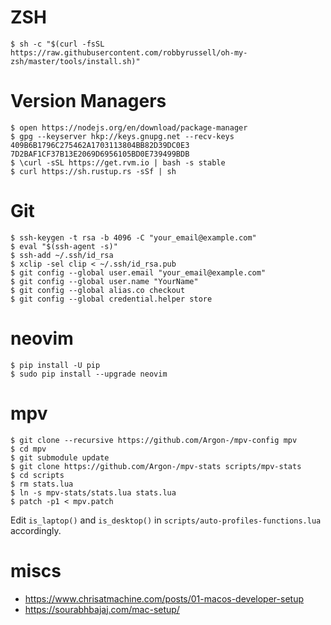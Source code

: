 # ZSH
`$ sh -c "$(curl -fsSL https://raw.githubusercontent.com/robbyrussell/oh-my-zsh/master/tools/install.sh)"`

# Version Managers
```
$ open https://nodejs.org/en/download/package-manager
$ gpg --keyserver hkp://keys.gnupg.net --recv-keys 409B6B1796C275462A1703113804BB82D39DC0E3 7D2BAF1CF37B13E2069D6956105BD0E739499BDB
$ \curl -sSL https://get.rvm.io | bash -s stable
$ curl https://sh.rustup.rs -sSf | sh
```

# Git
```
$ ssh-keygen -t rsa -b 4096 -C "your_email@example.com"
$ eval "$(ssh-agent -s)"
$ ssh-add ~/.ssh/id_rsa
$ xclip -sel clip < ~/.ssh/id_rsa.pub
$ git config --global user.email "your_email@example.com"
$ git config --global user.name "YourName"
$ git config --global alias.co checkout
$ git config --global credential.helper store
```

# neovim
```
$ pip install -U pip
$ sudo pip install --upgrade neovim
```

# mpv
```
$ git clone --recursive https://github.com/Argon-/mpv-config mpv
$ cd mpv
$ git submodule update
$ git clone https://github.com/Argon-/mpv-stats scripts/mpv-stats
$ cd scripts
$ rm stats.lua
$ ln -s mpv-stats/stats.lua stats.lua
$ patch -p1 < mpv.patch
```

Edit `is_laptop()` and `is_desktop()` in
`scripts/auto-profiles-functions.lua` accordingly.

# miscs
- https://www.chrisatmachine.com/posts/01-macos-developer-setup
- https://sourabhbajaj.com/mac-setup/
